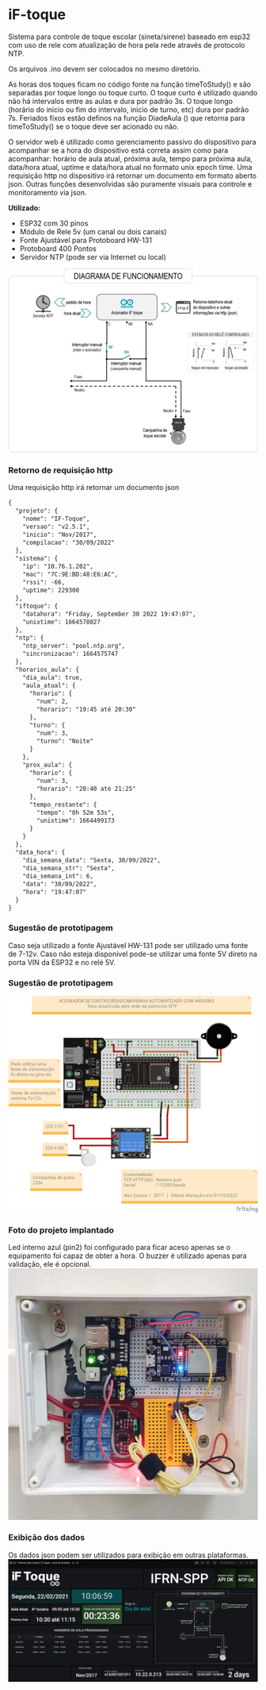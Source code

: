 # iF-toque
Sistema para controle de toque escolar (sineta/sirene) baseado em esp32 com uso de rele com atualização de hora pela rede através de protocolo NTP.

Os arquivos .ino devem ser colocados no mesmo diretório.

As horas dos toques ficam no código fonte na função timeToStudy() e são separadas por toque longo ou toque curto. O toque curto é utilizado quando não há intervalos entre as aulas e dura por padrão 3s. O toque longo (horário do inicio ou fim do intervalo, inicio de turno, etc) dura por padrão 7s. Feriados fixos estão definos na função DiadeAula () que retorna para timeToStudy() se o toque deve ser acionado ou não.

O servidor web é utilizado como gerenciamento passivo do dispositivo para acompanhar se a hora do dispositivo está correta assim como para acompanhar: horário de aula atual, próxima aula, tempo para próxima aula, data/hora atual, uptime e data/hora atual no formato unix epoch time. Uma requisição http no dispositivo irá retornar um documento em formato aberto json. Outras funções desenvolvidas são puramente visuais para controle e monitoramento via json.

**Utilizado:**
* ESP32 com 30 pinos
* Módulo de Rele 5v (um canal ou dois canais)
* Fonte Ajustável para Protoboard HW-131 
* Protoboard 400 Pontos
* Servidor NTP (pode ser via Internet ou local)

![Diagrama de funcionamento](iFtoque-ToqueIFRN-SPP-DiagramaFuncionamento2.png)

### Retorno de requisição http

Uma requisição http irá retornar um documento json
```
{
  "projeto": {
    "nome": "IF-Toque",
    "versao": "v2.5.1",
    "inicio": "Nov/2017",
    "compilacao": "30/09/2022"
  },
  "sistema": {
    "ip": "10.76.1.202",
    "mac": "7C:9E:BD:48:E6:AC",
    "rssi": -66,
    "uptime": 229300
  },
  "iftoque": {
    "datahora": "Friday, September 30 2022 19:47:07",
    "unixtime": 1664578027
  },
  "ntp": {
    "ntp_server": "pool.ntp.org",
    "sincronizacao": 1664575747
  },
  "horarios_aula": {
    "dia_aula": true,
    "aula_atual": {
      "horario": {
        "num": 2,
        "horario": "19:45 até 20:30"
      },
      "turno": {
        "num": 3,
        "turno": "Noite"
      }
    },
    "prox_aula": {
      "horario": {
        "num": 3,
        "horario": "20:40 até 21:25"
      },
      "tempo_restante": {
        "tempo": "0h 52m 53s",
        "unixtime": 1664499173
      }
    }
  },
  "data_hora": {
    "dia_semana_data": "Sexta, 30/09/2022",
    "dia_semana_str": "Sexta",
    "dia_semana_int": 6,
    "data": "30/09/2022",
    "hora": "19:47:07"
  }
}
```


### Sugestão de prototipagem
Caso seja utilizado a fonte Ajustável HW-131 pode ser utilizado uma fonte de 7-12v. Caso não esteja disponível pode-se utilizar uma fonte 5V direto na porta VIN da ESP32 e no relé 5V.

### Sugestão de prototipagem
![Sugestão de prototipagem](Toque-IFRN-NTP_draw_bb.png)

### Foto do projeto implantado
Led interno azul (pin2) foi configurado para ficar aceso apenas se o equipamento foi capaz de obter a hora. O buzzer é utilizado apenas para validação, ele é opcional.
![Projeto utilizando esp32, wifi e NTP](iFtoque-ToqueIFRN-SPP-v2.5-imagem1.jpg)

### Exibição dos dados
Os dados json podem ser utilizados para exibição em outras plataformas.
![Zabbix-Toque com Zabbix/Grafana](iFToque-Grafana-Integracao.png)
